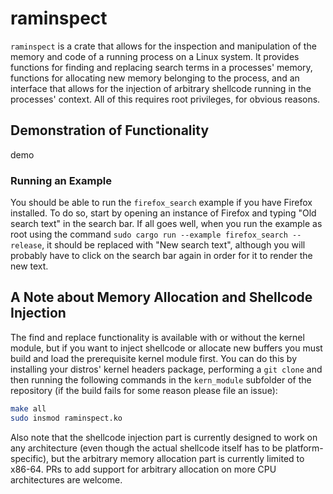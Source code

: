 # raminspect

`raminspect` is a crate that allows for the inspection and manipulation of the memory and code of a running process on a Linux system. It provides functions for finding and replacing search terms in a processes' memory, functions for allocating new memory belonging to the process, and an interface that allows for the injection of arbitrary shellcode running in the processes' context. All of this requires root privileges, for obvious reasons.

## Demonstration of Functionality

demo

### Running an Example

You should be able to run the `firefox_search` example if you have Firefox installed. To do so, start by opening an instance of Firefox and typing "Old search text" in the search bar. If all goes well, when you run the example as root using the command `sudo cargo run --example firefox_search --release`, it should be replaced with "New search text", although you will probably have to click on the search bar again in order for it to render the new text.

## A Note about Memory Allocation and Shellcode Injection

The find and replace functionality is available with or without the kernel module, but if you want to inject shellcode or allocate new buffers you must build and load the prerequisite kernel module first. You can do this by installing your distros' kernel headers package, performing a `git clone` and then running the following commands in the `kern_module` subfolder of the repository (if the build fails for some reason please file an issue):

```bash
make all
sudo insmod raminspect.ko
```

Also note that the shellcode injection part is currently designed to work on any architecture (even though the actual shellcode itself has to be platform-specific), but the arbitrary memory allocation part is currently limited to x86-64. PRs to add support for arbitrary allocation on more CPU architectures are welcome.